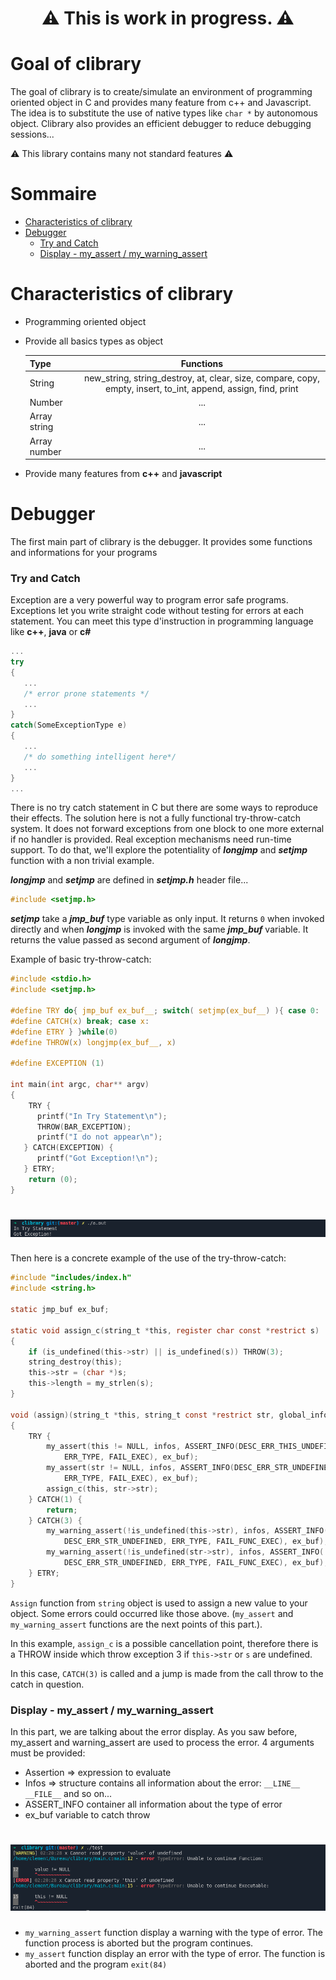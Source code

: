 <h1 align="center"><strong>⚠️ This is work in progress. ⚠️</strong></h1>

# Goal of clibrary
The goal of clibrary is to create/simulate an environment of programming oriented object in C and provides many feature from c++ and Javascript.
The idea is to substitute the use of native types like `char *` by autonomous object.
Clibrary also provides an efficient debugger to reduce debugging sessions...

⚠️ This library contains many not standard features ⚠️

# Sommaire

- [Characteristics of clibrary](https://github.com/Clement-Muth/clibrary#characteristics-of-clibrary)
- [Debugger](https://github.com/Clement-Muth/clibrary#debugger)
    - [Try and Catch](https://github.com/Clement-Muth/clibrary#try-and-catch)
    - [Display - my_assert / my_warning_assert](https://github.com/Clement-Muth/clibrary#display---my_assert--my_warning_assert)

# Characteristics of clibrary

- Programming oriented object
- Provide all basics types as object

    |   Type       |      Functions                 |
    |--------------|:------------------------------:|
    | String       | new_string, string_destroy, at, clear, size, compare, copy, empty, insert, to_int, append, assign, find, print| $1600 |
    | Number       |    ...                         |
    | Array string |    ...                         |
    | Array number |    ...                         |
    
- Provide many features from **c++** and **javascript**

# Debugger

The first main part of clibrary is the debugger. It provides some functions and informations for your programs

### Try and Catch

Exception are a very powerful way to program error safe programs. Exceptions let you write straight code without testing for errors at each statement. You can meet this type d'instruction in programming language like **c++**, **java** or **c#**

```c++
...
try
{
   ...
   /* error prone statements */
   ...
}
catch(SomeExceptionType e)
{
   ...
   /* do something intelligent here*/
   ...
}
...
```
There is no try catch statement in C but there are some ways to reproduce their effects.
The solution here is not a fully functional try-throw-catch system. It does not forward exceptions from one block to one more external if no handler is provided.
Real exception mechanisms need run-time support. To do that, we'll explore the potentiality of ***longjmp*** and ***setjmp*** function with a non trivial example.

***longjmp*** and ***setjmp*** are defined in ***setjmp.h*** header file...
```c
#include <setjmp.h>
```
***setjmp*** take a ***jmp_buf*** type variable as only input. It returns `0` when invoked directly and when ***longjmp*** is invoked with the same ***jmp_buf*** variable. It returns the value passed as second argument of ***longjmp***.

Example of basic try-throw-catch:

```c
#include <stdio.h>
#include <setjmp.h>

#define TRY do{ jmp_buf ex_buf__; switch( setjmp(ex_buf__) ){ case 0:
#define CATCH(x) break; case x:
#define ETRY } }while(0)
#define THROW(x) longjmp(ex_buf__, x)

#define EXCEPTION (1)

int main(int argc, char** argv)
{
    TRY {
      printf("In Try Statement\n");
      THROW(BAR_EXCEPTION);
      printf("I do not appear\n");
   } CATCH(EXCEPTION) {
      printf("Got Exception!\n");
   } ETRY;
    return (0);
}
```

<h1 align="center"><img src="https://github.com/Clement-Muth/clibrary/blob/master/assets/Capture-20210131015639-924x51.png"></h1>

Then here is a concrete example of the use of the try-throw-catch:

```c
#include "includes/index.h"
#include <string.h>

static jmp_buf ex_buf;

static void assign_c(string_t *this, register char const *restrict s)
{
    if (is_undefined(this->str) || is_undefined(s)) THROW(3);
    string_destroy(this);
    this->str = (char *)s;
    this->length = my_strlen(s);
}

void (assign)(string_t *this, string_t const *restrict str, global_info_t infos)
{
    TRY {
        my_assert(this != NULL, infos, ASSERT_INFO(DESC_ERR_THIS_UNDEFINED,
            ERR_TYPE, FAIL_EXEC), ex_buf);
        my_assert(str != NULL, infos, ASSERT_INFO(DESC_ERR_STR_UNDEFINED,
            ERR_TYPE, FAIL_EXEC), ex_buf);
        assign_c(this, str->str);
    } CATCH(1) {
        return;
    } CATCH(3) {
        my_warning_assert(!is_undefined(this->str), infos, ASSERT_INFO(
            DESC_ERR_STR_UNDEFINED, ERR_TYPE, FAIL_FUNC_EXEC), ex_buf);
        my_warning_assert(!is_undefined(str->str), infos, ASSERT_INFO(
            DESC_ERR_STR_UNDEFINED, ERR_TYPE, FAIL_FUNC_EXEC), ex_buf);
    } ETRY;
}
```

`Assign` function from `string` object is used to assign a new value to your object. Some errors could occurred like those above. (`my_assert` and `my_warning_assert` functions are the next points of this part.).

In this example, `assign_c` is a possible cancellation point, therefore there is a THROW inside which throw exception 3 if `this->str` or `s` are undefined.

In this case, `CATCH(3)` is called and a jump is made from the call throw to the catch in question.

### Display - my_assert / my_warning_assert

In this part, we are talking about the error display.
As you saw before, my_assert and warning_assert are used to process the error. 4 arguments must be provided:
- Assertion => expression to evaluate
- Infos => structure contains all information about the error: `__LINE__` `__FILE__` and so on...
- ASSERT_INFO container all information about the type of error
- ex_buf variable to catch throw

<h1 align="center"><img src="https://github.com/Clement-Muth/clibrary/blob/master/assets/Capture-20210131022049-925x195.png"></h1>

- `my_warning_assert` function display a warning with the type of error. The function process is aborted but the program continues.
- `my_assert` function display an error with the type of error. The function is aborted and the program `exit(84)`
